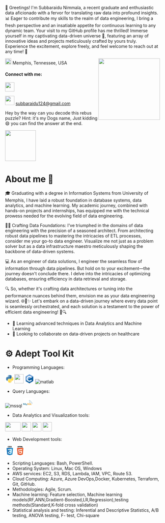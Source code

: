 🚀 Greetings! I'm Subbaraidu Nimmala, a recent graduate and enthusiastic data aficionado with a fervor for translating raw data into profound insights. 📊 Eager to contribute my skills to the realm of data engineering, I bring a fresh perspective and an insatiable appetite for continuous learning to any dynamic team. Your visit to my GitHub profile has me thrilled! Immerse yourself in my captivating data-driven universe 💼, featuring an array of innovative ideas and projects meticulously crafted by yours truly. Experience the excitement, explore freely, and feel welcome to reach out at any time! 👋

<img src="https://media0.giphy.com/media/K16aUytpG7JybNAfWH/200w.gif?cid=6c09b952blvi0ihvup83ws44pg2yjz85vmua0u56csj2gx7d&ep=v1_gifs_search&rid=200w.gif&ct=s" align="right" width="200" Height="200">

<img src="https://png.pngtree.com/png-clipart/20220429/original/pngtree-pin-location-icon-with-folded-map-png-image_7581594.png" height="20" width="20">   Memphis, Tennessee, USA

<h4 align="left">Connect with me:</h4>

<a href="https://www.linkedin.com/in/subbaraidu/" target="blank"><img align="center" src="https://static-00.iconduck.com/assets.00/linkedin-icon-2048x2048-ya5g47j2.png" height="30" width="30"></a> 

<img src="https://cdn-icons-png.flaticon.com/512/281/281769.png" height="30" width="30">  subbaraidu124@gmail.com

Hey by the way can you decode this rebus puzzle? Hint: it's my Dogs name, Just kidding 😄 you can find the answer at the end.

<img src="https://www.rd.com/wp-content/uploads/2020/10/Rebuspuzzle.png?fit=700,700?fit=700,700" height="100" width="100"> 

# About me  🚀

🎓 Graduating with a degree in Information Systems from University of Memphis, I have laid a robust foundation in database systems, data analytics, and machine learning. My academic journey, combined with hands-on projects and internships, has equipped me with the technical prowess needed for the evolving field of data engineering.

🚀🔧 Crafting Data Foundations: I've triumphed in the domains of data engineering with the precision of a seasoned architect. From architecting robust data pipelines to mastering the intricacies of ETL processes, consider me your go-to data engineer. Visualize me not just as a problem solver but as a data infrastructure maestro meticulously shaping the backbone of data-driven systems.

💻 As an engineer of data solutions, I engineer the seamless flow of information through data pipelines. But hold on to your excitement—the journey doesn't conclude there. I delve into the intricacies of optimizing databases, ensuring efficiency in data retrieval and storage.

🔍 So, whether it's crafting data architectures or tuning into the performance nuances behind them, envision me as your data engineering wizard. 🌐🔧✨ Let's embark on a data-driven journey where every data point is seamlessly orchestrated, and each solution is a testament to the power of efficient data engineering! 🌌🔍

- 🌱 Learning advanced techniques in Data Analytics and Machine Learning
- 👯 Looking to collaborate on data-driven projects on healthcare

# ⚙️ Adept Tool Kit

- Programming Languages:

<img src="https://raw.githubusercontent.com/devicons/devicon/master/icons/python/python-original.svg" width="30" height="30"><img src="https://www.r-project.org/Rlogo.png" width="30" height="30"> <img src="https://raw.githubusercontent.com/devicons/devicon/master/icons/c/c-original.svg" alt="c" width="30" height="30"> <img src="https://upload.wikimedia.org/wikipedia/commons/2/21/Matlab_Logo.png" alt="matlab" width="30" height="30"> 
  
- Query Languages:

<img src="https://www.svgrepo.com/show/303229/microsoft-sql-server-logo.svg" alt="mssql" width="30" height="30"> <img src="https://raw.githubusercontent.com/devicons/devicon/master/icons/mysql/mysql-original-wordmark.svg" alt="mysql" width="30" height="30">   

- Data Analytics and Visualization tools:

<img src="https://camo.githubusercontent.com/c13034cf5ce18abda1a57109359a1d8656ba197b60a4c8c2bfd9cf95ad4824ca/68747470733a2f2f63646e6c2e74626c7366742e636f6d2f73697465732f64656661756c742f66696c65732f70616765732f7461626c6561756c6f676f5f686967687265732e706e67" width="50" height="30"> <img src="https://www.gpsupportnorth.com/wp-content/uploads/2023/01/Microsoft-PowerBI-Logo.png" width="30" height="30"> <img src="https://www.knime.com/images/knime-logo.svg" width="30" height="30"> <img src="https://www.sas.com/el_gr/news/media-gallery/logos/_jcr_content/socialShareImage.img.6b78ba73b3d8495ebdd7ac7da8361765.png" width="30" height="30"> 
  
- Web Development tools:
  
<img src="https://raw.githubusercontent.com/devicons/devicon/master/icons/css3/css3-original-wordmark.svg" alt="css3" width="30" height="30"> <img src="https://raw.githubusercontent.com/devicons/devicon/master/icons/html5/html5-original-wordmark.svg" alt="html5" width="30" height="30"> 

 
- Scripting Languages: Bash, PowerShell.
- Operating System: Linux, Mac OS, Windows
- AWS services: EC2, S3, RDS, Lambda, IAM, VPC, Route 53.
- Cloud Computing: Azure, Azure DevOps,Docker, Kubernetes, Terraform, Git, GitHub.
- Methodologies: Agile, Scrum. 
- Machine learning: Feature selection, Machine learning models(RF,ANN,Gradient-Boosted,LR,Regression),testing methods(Standard,K-fold cross validation)
- Statistical analysis and testing: Inferential and Descriptive Statistics, A/B testing, ANOVA testing, F- test, Chi-square

  


 









